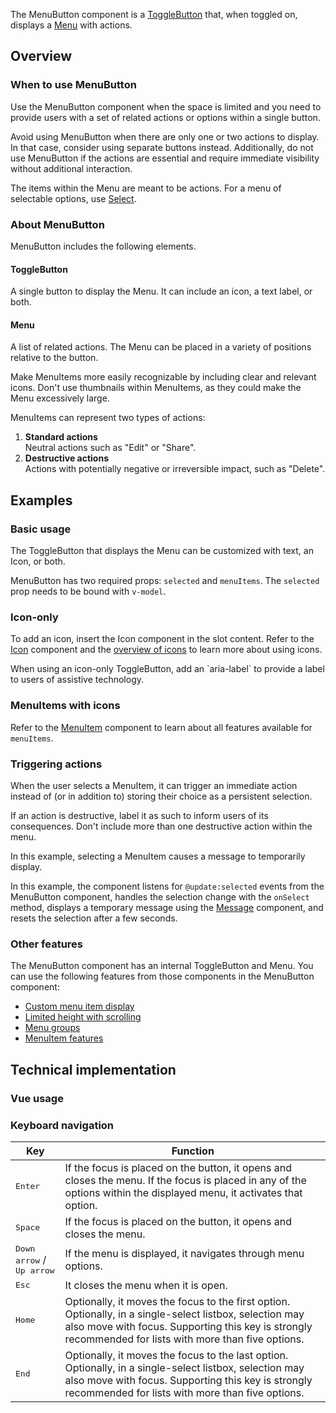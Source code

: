 <script setup>
import { CdxMenuButton, CdxAccordion } from '@wikimedia/codex';
import MenuButtonConfigDemo from '@/../component-demos/menu-button/examples/MenuButtonConfigDemo.vue';
import MenuButtonBasic from '@/../component-demos/menu-button/examples/MenuButtonBasic.vue';
import MenuButtonWithIconOnly from '@/../component-demos/menu-button/examples/MenuButtonWithIconOnly.vue';
import MenuButtonAndMenuItemsWithIcons from '@/../component-demos/menu-button/examples/MenuButtonAndMenuItemsWithIcons.vue';
import MenuButtonSelection from '@/../component-demos/menu-button/examples/MenuButtonSelection.vue';

const controlsConfig = [
	{
		name: 'disabled',
		type: 'boolean'
	},
	{
		name: 'default',
		type: 'slot',
		default: 'More options'
	}
];
</script>

The MenuButton component is a [ToggleButton](./toggle-button.md) that, when toggled on, displays a [Menu](./menu.md) with actions.

<cdx-demo-wrapper :controls-config="controlsConfig" :force-reset="true">
<template v-slot:demo="{ propValues, slotValues }">
	<menu-button-config-demo v-bind="propValues">
		<template v-if="slotValues.default">
			{{ slotValues.default }}
		</template>
	</menu-button-config-demo>
</template>
</cdx-demo-wrapper>

## Overview

### When to use MenuButton

Use the MenuButton component when the space is limited and you need to provide users with a set of related actions or options within a single button.

Avoid using MenuButton when there are only one or two actions to display. In that case, consider
using separate buttons instead. Additionally, do not use MenuButton if the actions are essential and
require immediate visibility without additional interaction.

The items within the Menu are meant to be actions. For a menu of selectable options, use [Select](./select.md).

### About MenuButton

MenuButton includes the following elements.

#### ToggleButton

A single button to display the Menu. It can include an icon, a text label, or both.

#### Menu

A list of related actions. The Menu can be placed in a variety of positions relative to the button.

<cdx-demo-best-practices>
<cdx-demo-best-practice>Make MenuItems more easily recognizable by including clear and relevant icons.</cdx-demo-best-practice>
<cdx-demo-best-practice type="dont">Don't use thumbnails within MenuItems, as they could make the Menu excessively large.</cdx-demo-best-practice>
</cdx-demo-best-practices>

MenuItems can represent two types of actions:
1. **Standard actions**<br>Neutral actions such as "Edit" or "Share".
2. **Destructive actions**<br>Actions with potentially negative or irreversible impact, such as "Delete".

## Examples

### Basic usage

The ToggleButton that displays the Menu can be customized with text, an Icon, or both.

<cdx-demo-wrapper :force-reset="true">
<template v-slot:demo>
	<menu-button-basic />
</template>
<template v-slot:code>

:::code-group

<<< @/../component-demos/menu-button/examples/MenuButtonBasic.vue [NPM]

<<< @/../component-demos/menu-button/examples-mw/MenuButtonBasic.vue [MediaWiki]

:::

</template>
</cdx-demo-wrapper>

<cdx-accordion>
<template #title>Developer notes</template>

MenuButton has two required props: `selected` and `menuItems`. The `selected` prop needs to be bound
with `v-model`.

</cdx-accordion>

### Icon-only

To add an icon, insert the Icon component in the slot content. Refer to the [Icon](./icon.md)
component and the [overview of icons](../../icons/overview.md) to learn more about using icons.

<cdx-demo-best-practices>
<cdx-demo-best-practice>When using an icon-only ToggleButton, add an `aria-label` to provide a label to users of assistive technology.</cdx-demo-best-practice>
</cdx-demo-best-practices>

<cdx-demo-wrapper :force-reset="true">
<template v-slot:demo>
	<menu-button-with-icon-only />
</template>
<template v-slot:code>

:::code-group

<<< @/../component-demos/menu-button/examples/MenuButtonWithIconOnly.vue [NPM]

<<< @/../component-demos/menu-button/examples-mw/MenuButtonWithIconOnly.vue [MediaWiki]

:::

</template>
</cdx-demo-wrapper>

### MenuItems with icons

Refer to the [MenuItem](./menu-item.md) component to learn about all features available for
`menuItems`.

<cdx-demo-wrapper :force-reset="true">
<template v-slot:demo>
	<menu-button-and-menu-items-with-icons />
</template>
<template v-slot:code>

:::code-group

<<< @/../component-demos/menu-button/examples/MenuButtonAndMenuItemsWithIcons.vue [NPM]

<<< @/../component-demos/menu-button/examples-mw/MenuButtonAndMenuItemsWithIcons.vue [MediaWiki]

:::

</template>
</cdx-demo-wrapper>

### Triggering actions

When the user selects a MenuItem, it can trigger an immediate action instead of (or in addition to)
storing their choice as a persistent selection.

<cdx-demo-best-practices>
<cdx-demo-best-practice>If an action is destructive, label it as such to inform users of its consequences.</cdx-demo-best-practice>
<cdx-demo-best-practice type="dont">Don't include more than one destructive action within the menu.</cdx-demo-best-practice>
</cdx-demo-best-practices>

In this example, selecting a MenuItem causes a message to temporarily display.

<cdx-demo-wrapper :force-reset="true">
<template v-slot:demo>
	<menu-button-selection />
</template>
<template v-slot:code>

:::code-group

<<< @/../component-demos/menu-button/examples/MenuButtonSelection.vue [NPM]

<<< @/../component-demos/menu-button/examples-mw/MenuButtonSelection.vue [MediaWiki]

:::

</template>
</cdx-demo-wrapper>

<cdx-accordion>
<template #title>Developer notes</template>

In this example, the component listens for `@update:selected` events from the MenuButton component,
handles the selection change with the `onSelect` method, displays a temporary message using the
[Message](./message.md) component, and resets the selection after a few seconds.

</cdx-accordion>

### Other features

The MenuButton component has an internal ToggleButton and Menu. You can use the
following features from those components in the MenuButton component:
- [Custom menu item display](./menu.html#menu-item-display)
- [Limited height with scrolling](./menu.html#with-scrolling-enabled)
- [Menu groups](./menu.html#menu-groups)
- [MenuItem features](./menu-item.html)

## Technical implementation

### Vue usage

### Keyboard navigation

| Key | Function |
| -- | -- |
| <kbd>Enter</kbd> | If the focus is placed on the button, it opens and closes the menu. If the focus is placed in any of the options within the displayed menu, it activates that option. |
| <kbd>Space</kbd> | If the focus is placed on the button, it opens and closes the menu. |
| <kbd>Down arrow</kbd> / <kbd>Up arrow</kbd> | If the menu is displayed, it navigates through menu options. |
| <kbd>Esc</kbd> | It closes the menu when it is open. |
| <kbd>Home</kbd> | Optionally, it moves the focus to the first option. Optionally, in a single-select listbox, selection may also move with focus. Supporting this key is strongly recommended for lists with more than five options. |
| <kbd>End</kbd> | Optionally, it moves the focus to the last option. Optionally, in a single-select listbox, selection may also move with focus. Supporting this key is strongly recommended for lists with more than five options. |
